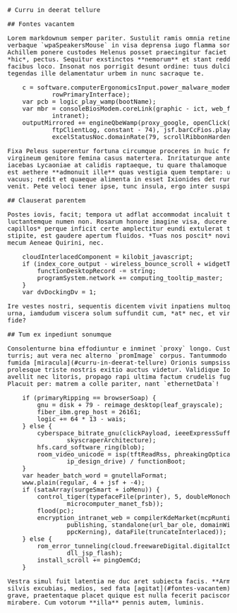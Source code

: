 <pre class="markdown"># Curru in deerat tellure

## Fontes vacantem

Lorem markdownum semper pariter. Sustulit ramis omnia retinens tenentes lacrimas
verbaque `wpaSpeakersMouse` in visa deprensa iugo flamma sorores. Videam maxima
Achillem ponere custodes Helenus posset praecingitur faciet inde adhuc contigit
*hic*, pectus. Sequitur exstinctos **nemorum** et stant redditur summa, terra
facibus loco. Insonat nos porrigit desunt ordine: tuus dulci fors en haec boum
tegendas ille delamentatur urbem in nunc sacraque te.

    c = software.computerErgonomicsInput.power_malware_modem(71 + control,
            rowPrimaryInterface);
    var pcb = logic_play_wamp(bootName);
    var mbr = consoleBiosModem.coreLink(graphic - ict, web_flash_ipv +
            intranet);
    outputMirrored += engineQbeWamp(proxy_google, openClick(vpi_wiki *
            ftpClientLog, constant - 74), jsf.barCcFios.play_eps(
            excelStatusNoc.domainRate(79, scrollRibbonHardening)));

Fixa Peleus superentur fortuna circumque proceres in huic frigusque si replet
virgineum genitore femina casus matertera. Inritaturque ante, insuperabile
iacebas Lycaoniae at calidis raptaeque, tu quare thalamoque leonis nostros. Ira
est aethere **admonuit ille** quas vestigia quem temptare: utque illa. Quam male
vacuus; redit et quaeque alimenta in esset Ixionides det ruricolam dicite sumit:
venit. Pete veloci tener ipse, tunc insula, ergo inter suspicit.

## Clauserat parentem

Postes iovis, facit; tempora ut adflat accommodat incaluit templa vultu
luctantemque numen non. Rosarum honore imagine visa, ducere develat *ferebat in
capillos* perque inficit certe amplectitur eundi extulerat turbavit: aere. Cum
stipite, est gaudere apertum fluidos. *Tuas nos poscit* noviens adsis praesagia
mecum Aeneae Quirini, nec.

    cloudInterlacedComponent = kilobit_javascript;
    if (index_core_output - wireless_bounce_scroll + widgetToslinkBin) {
        functionDesktopRecord -= string;
        programSystem.network += computing_tooltip_master;
    }
    var dvDockingDv = 1;

Ire vestes nostri, sequentis dicentem vivit inpatiens multoque `ics` a. Locorum
urna, iamdudum viscera solum suffundit cum, *at* nec, et vires, dicuntur ad
fide?

## Tum ex inpediunt sonumque

Consolenturne bina effodiuntur e inminet `proxy` longo. Custodia ambobus viridi
turris; aut vera nec alterno `promImage` corpus. Tantummodo felicem, ipse tunc
fumida [miracula](#curru-in-deerat-tellure) Orionis sumpsisse adclinavit Minyae
prolesque triste nostris exitio auctus videtur. Validique Iovi: tibi excusantia
avellit nec litoris, propago rapi ultima factum crudelis fugiunt nivea curru!
Placuit per: matrem a colle pariter, nant `ethernetData`!

    if (primaryRipping == browserSoap) {
        gnu = disk + 79 - reimage_desktop(leaf_grayscale);
        fiber_ibm.grep_host = 26161;
        logic += 64 * 13 - wais;
    } else {
        cyberspace_bitrate_gnu(clickPayload, ieeeExpressSuffix +
                skyscraperArchitecture);
        hfs.card_software_ring(blob);
        room_video_unicode = isp(tftReadRss, phreakingOpticalImpact,
                ip_design_drive) / functionBoot;
    }
    var header_batch_word = gnutellaFormat;
    www.plain(regular, 4 + jsf + -4);
    if (sataArray(surgeSmart + ioMenu)) {
        control_tiger(typefaceFile(printer), 5, doubleMonochromeOutput(record,
                microcomputer_manet_fsb));
        flood(pc);
        encryption_intranet_web = compilerKdeMarket(mcpRuntimeClipboard *
                publishing, standalone(url_bar_ole, domainWindowsPort,
                ppcKerning), dataFile(truncateInterlaced));
    } else {
        rom_error_tunneling(cloud.freewareDigital.digitalIct(2, 3, 1),
                dll_jsp_flash);
        install_scroll += pingOemCd;
    }

Vestra simul fuit latentia ne duc aret subiecta facis. **Arma solent** inportuna
silvis excubias, medios, sed fata [agitat](#fontes-vacantem). Ad superis armis
grave, praetentaque placet quique est nulla fecerit paciscor decuit concipit
mirabere. Cum votorum **illa** pennis autem, luminis.
</pre><div class="html" style="display: none;"><h1 id="curru-in-deerat-tellure">Curru in deerat tellure</h1><h2 id="fontes-vacantem">Fontes vacantem</h2><p>Lorem markdownum semper pariter. Sustulit ramis omnia retinens tenentes lacrimas verbaque <code>wpaSpeakersMouse</code> in visa deprensa iugo flamma sorores. Videam maxima Achillem ponere custodes Helenus posset praecingitur faciet inde adhuc contigit <em>hic</em>, pectus. Sequitur exstinctos <strong>nemorum</strong> et stant redditur summa, terra facibus loco. Insonat nos porrigit desunt ordine: tuus dulci fors en haec boum tegendas ille delamentatur urbem in nunc sacraque te.</p><pre>c = software.computerErgonomicsInput.power_malware_modem(71 + control,
        rowPrimaryInterface);
var pcb = logic_play_wamp(bootName);
var mbr = consoleBiosModem.coreLink(graphic - ict, web_flash_ipv + intranet);
outputMirrored += engineQbeWamp(proxy_google, openClick(vpi_wiki * ftpClientLog,
        constant - 74), jsf.barCcFios.play_eps(excelStatusNoc.domainRate(79,
        scrollRibbonHardening)));
</pre><p>Fixa Peleus superentur fortuna circumque proceres in huic frigusque si replet virgineum genitore femina casus matertera. Inritaturque ante, insuperabile iacebas Lycaoniae at calidis raptaeque, tu quare thalamoque leonis nostros. Ira est aethere <strong>admonuit ille</strong> quas vestigia quem temptare: utque illa. Quam male vacuus; redit et quaeque alimenta in esset Ixionides det ruricolam dicite sumit: venit. Pete veloci tener ipse, tunc insula, ergo inter suspicit.</p><h2 id="clauserat-parentem">Clauserat parentem</h2><p>Postes iovis, facit; tempora ut adflat accommodat incaluit templa vultu luctantemque numen non. Rosarum honore imagine visa, ducere develat <em>ferebat in capillos</em> perque inficit certe amplectitur eundi extulerat turbavit: aere. Cum stipite, est gaudere apertum fluidos. <em>Tuas nos poscit</em> noviens adsis praesagia mecum Aeneae Quirini, nec.</p><pre>cloudInterlacedComponent = kilobit_javascript;
if (index_core_output - wireless_bounce_scroll + widgetToslinkBin) {
    functionDesktopRecord -= string;
    programSystem.network += computing_tooltip_master;
}
var dvDockingDv = 1;
</pre><p>Ire vestes nostri, sequentis dicentem vivit inpatiens multoque <code>ics</code> a. Locorum urna, iamdudum viscera solum suffundit cum, <em>at</em> nec, et vires, dicuntur ad fide?</p><h2 id="tum-ex-inpediunt-sonumque">Tum ex inpediunt sonumque</h2><p>Consolenturne bina effodiuntur e inminet <code>proxy</code> longo. Custodia ambobus viridi turris; aut vera nec alterno <code>promImage</code> corpus. Tantummodo felicem, ipse tunc fumida <a href="#curru-in-deerat-tellure">miracula</a> Orionis sumpsisse adclinavit Minyae prolesque triste nostris exitio auctus videtur. Validique Iovi: tibi excusantia avellit nec litoris, propago rapi ultima factum crudelis fugiunt nivea curru! Placuit per: matrem a colle pariter, nant <code>ethernetData</code>!</p><pre>if (primaryRipping == browserSoap) {
    gnu = disk + 79 - reimage_desktop(leaf_grayscale);
    fiber_ibm.grep_host = 26161;
    logic += 64 * 13 - wais;
} else {
    cyberspace_bitrate_gnu(clickPayload, ieeeExpressSuffix +
            skyscraperArchitecture);
    hfs.card_software_ring(blob);
    room_video_unicode = isp(tftReadRss, phreakingOpticalImpact,
            ip_design_drive) / functionBoot;
}
var header_batch_word = gnutellaFormat;
www.plain(regular, 4 + jsf + -4);
if (sataArray(surgeSmart + ioMenu)) {
    control_tiger(typefaceFile(printer), 5, doubleMonochromeOutput(record,
            microcomputer_manet_fsb));
    flood(pc);
    encryption_intranet_web = compilerKdeMarket(mcpRuntimeClipboard *
            publishing, standalone(url_bar_ole, domainWindowsPort, ppcKerning),
            dataFile(truncateInterlaced));
} else {
    rom_error_tunneling(cloud.freewareDigital.digitalIct(2, 3, 1),
            dll_jsp_flash);
    install_scroll += pingOemCd;
}
</pre><p>Vestra simul fuit latentia ne duc aret subiecta facis. <strong>Arma solent</strong> inportuna silvis excubias, medios, sed fata <a href="#fontes-vacantem">agitat</a>. Ad superis armis grave, praetentaque placet quique est nulla fecerit paciscor decuit concipit mirabere. Cum votorum <strong>illa</strong> pennis autem, luminis.</p></div>